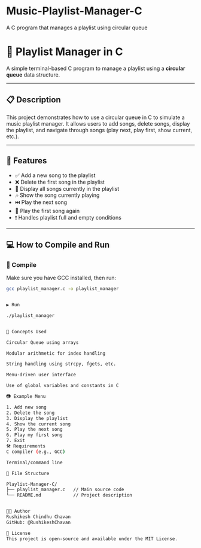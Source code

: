 # Music-Playlist-Manager-C
A C program that manages a playlist using circular queue

# 🎵 Playlist Manager in C

A simple terminal-based C program to manage a playlist using a **circular queue** data structure.

---

## 📋 Description

This project demonstrates how to use a circular queue in C to simulate a music playlist manager. It allows users to add songs, delete songs, display the playlist, and navigate through songs (play next, play first, show current, etc.).

---

## 🚀 Features

- ✅ Add a new song to the playlist
- ❌ Delete the first song in the playlist
- 📜 Display all songs currently in the playlist
- 🎶 Show the song currently playing
- ⏭️ Play the next song
- 🔁 Play the first song again
- ❗ Handles playlist full and empty conditions

---

## 💻 How to Compile and Run

### 🔧 Compile
Make sure you have GCC installed, then run:

```bash
gcc playlist_manager.c -o playlist_manager


▶️ Run

./playlist_manager


🧠 Concepts Used

Circular Queue using arrays

Modular arithmetic for index handling

String handling using strcpy, fgets, etc.

Menu-driven user interface

Use of global variables and constants in C

📷 Example Menu

1. Add new song
2. Delete the song
3. Display the playlist
4. Show the current song
5. Play the next song
6. Play my first song
7. Exit
🛠 Requirements
C compiler (e.g., GCC)

Terminal/command line

📁 File Structure

Playlist-Manager-C/
├── playlist_manager.c   // Main source code
└── README.md            // Project description


🧑‍💻 Author
Rushikesh Chindhu Chavan
GitHub: @RushikeshChavan

📃 License
This project is open-source and available under the MIT License.
